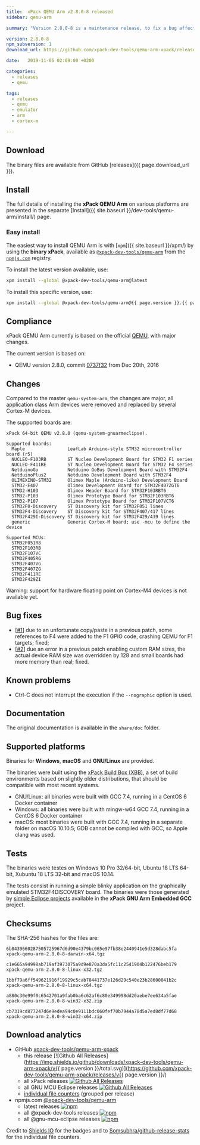 ```yaml
---
title:  xPack QEMU Arm v2.8.0-8 released
sidebar: qemu-arm

summary: "Version 2.8.0-8 is a maintenance release, to fix a bug affecting STM32F1 GPIOs."

version: 2.8.0-8
npm_subversion: 1
download_url: https://github.com/xpack-dev-tools/qemu-arm-xpack/releases/tag/v2.8.0-8/

date:   2019-11-05 02:09:00 +0200

categories:
  - releases
  - qemu

tags:
  - releases
  - qemu
  - emulator
  - arm
  - cortex-m

---
```


## Download

The binary files are available from GitHub [releases]({{ page.download_url }}).

## Install

The full details of installing the **xPack QEMU Arm** on various platforms
are presented in the separate
[Install]({{ site.baseurl }}/dev-tools/qemu-arm/install/) page.

### Easy install

The easiest way to install QEMU Arm is with
[`xpm`]({{ site.baseurl }}/xpm/)
by using the **binary xPack**, available as
[`@xpack-dev-tools/qemu-arm`](https://www.npmjs.com/package/@xpack-dev-tools/qemu-arm)
from the [`npmjs.com`](https://www.npmjs.com) registry.

To install the latest version available, use:

```sh
xpm install --global @xpack-dev-tools/qemu-arm@latest
```

To install this specific version, use:

```sh
xpm install --global @xpack-dev-tools/qemu-arm@{{ page.version }}.{{ page.npm_subversion }}
```

## Compliance

xPack QEMU Arm currently is based on the official [QEMU](http://www.qemu.org),
with major changes.

The current version is based on:

- QEMU version 2.8.0, commit [0737f32](https://github.com/xpack-dev-tools/qemu/commit/0737f32daf35f3730ed2461ddfaaf034c2ec7ff0) from Dec 20th, 2016

## Changes

Compared to the master `qemu-system-arm`, the changes are major, all
application class Arm
devices were removed and replaced by several Cortex-M devices.

The supported boards are:

```console
xPack 64-bit QEMU v2.8.0 (qemu-system-gnuarmeclipse).

Supported boards:
  Maple                LeafLab Arduino-style STM32 microcontroller board (r5)
  NUCLEO-F103RB        ST Nucleo Development Board for STM32 F1 series
  NUCLEO-F411RE        ST Nucleo Development Board for STM32 F4 series
  NetduinoGo           Netduino GoBus Development Board with STM32F4
  NetduinoPlus2        Netduino Development Board with STM32F4
  OLIMEXINO-STM32      Olimex Maple (Arduino-like) Development Board
  STM32-E407           Olimex Development Board for STM32F407ZGT6
  STM32-H103           Olimex Header Board for STM32F103RBT6
  STM32-P103           Olimex Prototype Board for STM32F103RBT6
  STM32-P107           Olimex Prototype Board for STM32F107VCT6
  STM32F0-Discovery    ST Discovery kit for STM32F051 lines
  STM32F4-Discovery    ST Discovery kit for STM32F407/417 lines
  STM32F429I-Discovery ST Discovery kit for STM32F429/439 lines
  generic              Generic Cortex-M board; use -mcu to define the device

Supported MCUs:
  STM32F051R8
  STM32F103RB
  STM32F107VC
  STM32F405RG
  STM32F407VG
  STM32F407ZG
  STM32F411RE
  STM32F429ZI
```

Warning: support for hardware floating point on Cortex-M4 devices is not
available yet.

## Bug fixes

- [[#1](https://github.com/xpack-dev-tools/qemu/issues/1)] due to an
  unfortunate copy/paste in a previous patch, some references to F4
  were added to the F1 GPIO code, crashing QEMU for F1 targets; fixed;
- [[#2](https://github.com/xpack-dev-tools/qemu/issues/2)] due an error
  in a previous patch enabling custom RAM sizes, the actual device RAM
  size was overridden by 128 and small boards had more memory than real;
  fixed.

## Known problems

- Ctrl-C does not interrupt the execution if the `--nographic` option is used.

## Documentation

The original documentation is available in the `share/doc` folder.

## Supported platforms

Binaries for **Windows**, **macOS** and **GNU/Linux** are provided.

The binaries were built using the
[xPack Build Box (XBB)](https://github.com/xpack/xpack-build-box), a set
of build environments based on slightly older distributions, that should be
compatible with most recent systems.

- GNU/Linux: all binaries were built with GCC 7.4, running in a CentOS 6
  Docker container
- Windows: all binaries were built with mingw-w64 GCC 7.4, running in a
  CentOS 6 Docker container
- macOS: most binaries were built with GCC 7.4, running in a separate
  folder on macOS 10.10.5; GDB cannot be compiled with GCC, so Apple
  clang was used.

## Tests

The binaries were testes on Windows 10 Pro 32/64-bit, Ubuntu 18 LTS 64-bit,
Xubuntu 18 LTS 32-bit and macOS 10.14.

The tests consist in running a simple blinky application
on the graphically emulated STM32F4DISCOVERY board. The binaries were
those generated by
[simple Eclipse projects](https://github.com/xpack-dev-tools/arm-none-eabi-gcc-xpack/tree/xpack/tests/eclipse)
available in the **xPack GNU Arm Embedded GCC** project.

## Checksums

The SHA-256 hashes for the files are:

```
6b8439660287505725967d6d90e4379bc065e97fb38e2440941e5d328dabc5fa
xpack-qemu-arm-2.8.0-8-darwin-x64.tgz

c1e665a94998ab719af3973075a9d9e870a3da5fc11c2541904b122476beb179
xpack-qemu-arm-2.8.0-8-linux-x32.tgz

1bbf79a6ff549621916f19929c5cab78441737e126d29c540e23b28600041b2c
xpack-qemu-arm-2.8.0-8-linux-x64.tgz

a880c30e99f0c6542701a9fab0ba6c62af6c80e349998dd20aebe7ee634a5fae
xpack-qemu-arm-2.8.0-8-win32-x32.zip

cb7319cd877247d6e9edea94c0e9111bdc060fef70b7944a78d5a7ed8df77d68
xpack-qemu-arm-2.8.0-8-win32-x64.zip
```

## Download analytics

- GitHub [xpack-dev-tools/qemu-arm-xpack](https://github.com/xpack-dev-tools/qemu-arm-xpack/)
  - this release [![Github All Releases](https://img.shields.io/github/downloads/xpack-dev-tools/qemu-arm-xpack/v{{ page.version }}/total.svg)](https://github.com/xpack-dev-tools/qemu-arm-xpack/releases/v{{ page.version }}/)
  - all xPack releases [![Github All Releases](https://img.shields.io/github/downloads/xpack-dev-tools/qemu-arm-xpack/total.svg)](https://github.com/xpack-dev-tools/qemu-arm-xpack/releases/)
  - all GNU MCU Eclipse releases [![Github All Releases](https://img.shields.io/github/downloads/gnu-mcu-eclipse/qemu/total.svg)](https://github.com/gnu-mcu-eclipse/qemu/releases/)
  - [individual file counters](https://somsubhra.github.io/github-release-stats/?username=xpack-dev-tools&repository=qemu-arm-xpack) (grouped per release)
- npmjs.com [@xpack-dev-tools/qemu-arm](https://www.npmjs.com/package/@xpack-dev-tools/qemu-arm)
  - latest releases [![npm](https://img.shields.io/npm/dw/@xpack-dev-tools/qemu-arm.svg)](https://www.npmjs.com/package/@xpack-dev-tools/qemu-arm/)
  - all @xpack-dev-tools releases [![npm](https://img.shields.io/npm/dt/@xpack-dev-tools/qemu-arm.svg)](https://www.npmjs.com/package/@xpack-dev-tools/qemu-arm/)
  - all @gnu-mcu-eclipse releases [![npm](https://img.shields.io/npm/dt/@gnu-mcu-eclipse/qemu.svg)](https://www.npmjs.com/package/@gnu-mcu-eclipse/qemu/)

Credit to [Shields IO](https://shields.io) for the badges and to
[Somsubhra/github-release-stats](https://github.com/Somsubhra/github-release-stats)
for the individual file counters.
